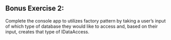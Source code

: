 ## Bonus Exercise 2:
Complete the console app to utilizes factory pattern by taking a user’s input of which type of database they would like to access and, based on their input, creates that type of IDataAccess.
